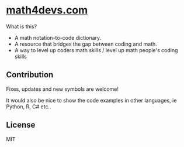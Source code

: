 # [math4devs.com](https://math4devs.com)

What is this?

- A math notation-to-code dictionary.
- A resource that bridges the gap between coding and math.
- A way to level up coders math skills / level up math people's coding skills

## Contribution

Fixes, updates and new symbols are welcome!

It would also be nice to show the code examples in other languages, ie Python, R, C# etc..

## License

MIT
